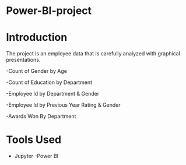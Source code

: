 # Power-BI-project
# Introduction 

The project is an employee data that is carefully analyzed with graphical presentations.

-Count of Gender by Age

-Count of Education by Department 

-Employee Id by Department & Gender

-Employee Id by Previous Year Rating & Gender 

-Awards Won By Department

# Tools Used

- Jupyter
-Power BI

